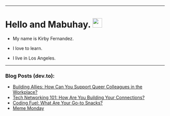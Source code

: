 
<img src="https://komarev.com/ghpvc/?username=kirbygit&style=flat-square&color=blue" alt=""/>

---
<h1>
  Hello and Mabuhay.
  <img src="https://media.giphy.com/media/hvRJCLFzcasrR4ia7z/giphy.gif" width="30px"/>
</h1>

- My name is Kirby Fernandez.

- I love to learn.

- I live in Los Angeles.

---

### Blog Posts (dev.to):
<!-- BLOG-POST-LIST:START -->
- [Building Allies: How Can You Support Queer Colleagues in the Workplace?](https://dev.to/codenewbieteam/building-allies-how-can-you-support-queer-colleagues-in-the-workplace-2hjo)
- [Tech Networking 101: How Are You Building Your Connections?](https://dev.to/codenewbieteam/tech-networking-101-how-are-you-building-your-connections-1ik2)
- [Coding Fuel: What Are Your Go-to Snacks?](https://dev.to/codenewbieteam/coding-fuel-what-are-your-go-to-snacks-44he)
- [Meme Monday](https://dev.to/ben/meme-monday-34ka)
<!-- BLOG-POST-LIST:END -->
